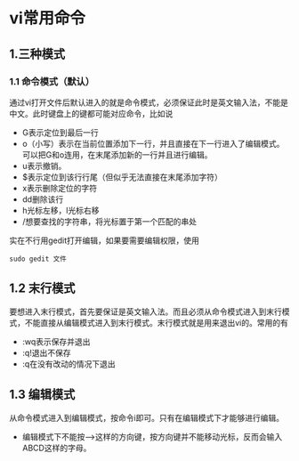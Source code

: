 # vi常用命令

## 1.三种模式

### 1.1 命令模式（默认）

通过vi打开文件后默认进入的就是命令模式，必须保证此时是英文输入法，不能是中文。此时键盘上的键都可能对应命令，比如说

- G表示定位到最后一行
- o（小写）表示在当前位置添加下一行，并且直接在下一行进入了编辑模式。可以把G和o连用，在末尾添加新的一行并且进行编辑。
- u表示撤销。
- $表示定位到该行行尾（但似乎无法直接在末尾添加字符）
- x表示删除定位的字符
- dd删除该行
- h光标左移，l光标右移
- /想要查找的字符串，将光标置于第一个匹配的串处

实在不行用gedit打开编辑，如果要需要编辑权限，使用

```
sudo gedit 文件
```



## 1.2 末行模式

要想进入末行模式，首先要保证是英文输入法。而且必须从命令模式进入到末行模式，不能直接从编辑模式进入到末行模式。末行模式就是用来退出vi的。常用的有

- :wq表示保存并退出
- :q!退出不保存
- :q在没有改动的情况下退出

## 1.3 编辑模式

从命令模式进入到编辑模式，按命令i即可。只有在编辑模式下才能够进行编辑。

- 编辑模式下不能按-->这样的方向键，按方向键并不能移动光标，反而会输入ABCD这样的字母。

